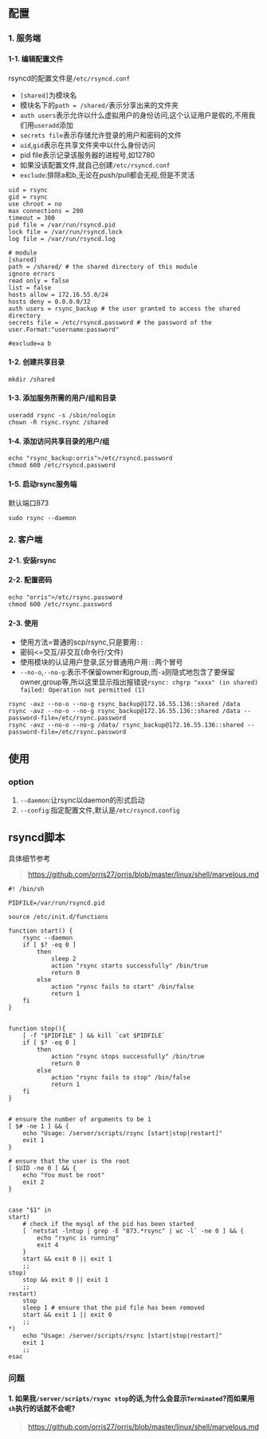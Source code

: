 ## 配置
### 1. 服务端
#### 1-1. 编辑配置文件
rsyncd的配置文件是`/etc/rsyncd.conf`
+ `[shared]`为模块名
+ 模块名下的`path = /shared/`表示分享出来的文件夹
+ `auth users`表示允许以什么虚拟用户的身份访问,这个认证用户是假的,不用我们用`useradd`添加
+ `secrets file`表示存储允许登录的用户和密码的文件
+ `uid`,`gid`表示在共享文件夹中以什么身份访问  
+ pid file表示记录该服务器的进程号,如12780
+ 如果没该配置文件,就自己创建`/etc/rsyncd.conf`
+ `exclude`:排除a和b,无论在push/pull都会无视,但是不灵活
```
uid = rsync
gid = rsync
use chroot = no
max connections = 200
timeout = 300
pid file = /var/run/rsyncd.pid
lock file = /var/run/rsyncd.lock
log file = /var/run/rsyncd.log

# module
[shared]
path = /shared/ # the shared directory of this module
ignore errors
read only = false
list = false
hosts allow = 172.16.55.0/24
hosts deny = 0.0.0.0/32
auth users = rsync_backup # the user granted to access the shared directory
secrets file = /etc/rsyncd.password # the password of the user.Format:"username:password"

#exclude=a b
```

#### 1-2. 创建共享目录
```
mkdir /shared
```

#### 1-3. 添加服务所需的用户/组和目录
```
useradd rsync -s /sbin/nologin
chown -R rsync.rsync /shared
```

#### 1-4. 添加访问共享目录的用户/组
```
echo "rsync_backup:orris">/etc/rsyncd.password
chmod 600 /etc/rsyncd.password
```

#### 1-5. 启动rsync服务端
默认端口873
```
sudo rsync --daemon
```


### 2. 客户端
#### 2-1. 安装rsync
#### 2-2. 配置密码
```
echo "orris">/etc/rsync.password
chmod 600 /etc/rsync.password
```
#### 2-3. 使用
+ 使用方法=普通的scp/rsync,只是要用`::`
+ 密码<=交互/非交互(命令行/文件)
+ 使用模块的认证用户登录,区分普通用户用`::`两个冒号
+ `--no-o`,`--no-g`:表示不保留owner和group,而`-a`则隐式地包含了要保留owner,group等,所以这里显示指出报错说`rsync: chgrp "xxxx" (in shared) failed: Operation not permitted (1)`
```
rsync -avz --no-o --no-g rsync_backup@172.16.55.136::shared /data
rsync -avz --no-o --no-g rsync_backup@172.16.55.136::shared /data --password-file=/etc/rsync.password
rsync -avz --no-o --no-g /data/ rsync_backup@172.16.55.136::shared --password-file=/etc/rsync.password
```


## 使用
### option
1. `--daemon`:让rsync以daemon的形式启动
2. `--config`:指定配置文件,默认是`/etc/rsyncd.config`

## rsyncd脚本
具体细节参考
> https://github.com/orris27/orris/blob/master/linux/shell/marvelous.md
```
#! /bin/sh

PIDFILE=/var/run/rsyncd.pid

source /etc/init.d/functions 

function start() {
	rsync --daemon 
	if [ $? -eq 0 ]
		then 
			sleep 2
			action "rsync starts successfully" /bin/true
			return 0
		else 
			action "rynsc fails to start" /bin/false
			return 1
	fi		
}


function stop(){
	[ -f "$PIDFILE" ] && kill `cat $PIDFILE`
	if [ $? -eq 0 ]
		then 
			action "rsync stops successfully" /bin/true
			return 0
		else 
			action "rsync fails to stop" /bin/false
			return 1
	fi
}


# ensure the number of arguments to be 1
[ $# -ne 1 ] && {
    echo "Usage: /server/scripts/rsync [start|stop|restart]" 
    exit 1
}

# ensure that the user is the root
[ $UID -ne 0 ] && {
	echo "You must be root"
	exit 2
}


case "$1" in 
start)
	# check if the mysql of the pid has been started 
	[ `netstat -lntup | grep -E "873.*rsync" | wc -l` -ne 0 ] && {
		echo "rsync is running"
		exit 4
	}
	start && exit 0 || exit 1
	;;
stop)
	stop && exit 0 || exit 1
	;;
restart)
	stop 
	sleep 1 # ensure that the pid file has been removed
	start && exit 1 || exit 0
	;;
*)
	echo "Usage: /server/scripts/rsync [start|stop|restart]" 
	exit 1
	;;
esac
```
### 问题
#### 1. 如果我`/server/scripts/rsync stop`的话,为什么会显示`Terminated`?而如果用`sh`执行的话就不会呢?
> https://github.com/orris27/orris/blob/master/linux/shell/marvelous.md

